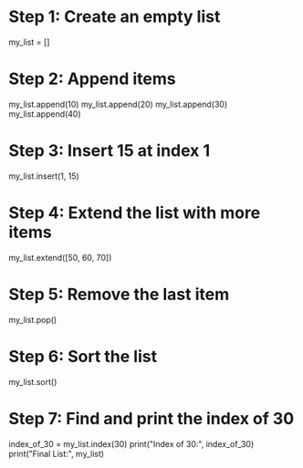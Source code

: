 # Step 1: Create an empty list
my_list = []

# Step 2: Append items
my_list.append(10)
my_list.append(20)
my_list.append(30)
my_list.append(40)

# Step 3: Insert 15 at index 1
my_list.insert(1, 15)

# Step 4: Extend the list with more items
my_list.extend([50, 60, 70])

# Step 5: Remove the last item
my_list.pop()

# Step 6: Sort the list
my_list.sort()

# Step 7: Find and print the index of 30
index_of_30 = my_list.index(30)
print("Index of 30:", index_of_30)
print("Final List:", my_list)
